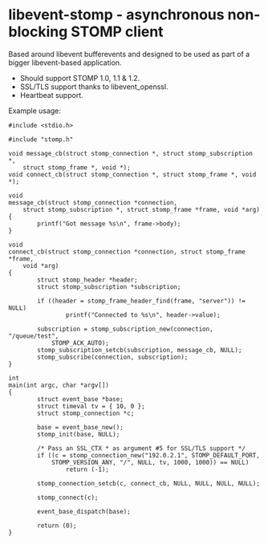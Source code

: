 libevent-stomp - asynchronous non-blocking STOMP client
=======================================================

Based around libevent bufferevents and designed to be used as part of a bigger
libevent-based application.

+ Should support STOMP 1.0, 1.1 & 1.2.
+ SSL/TLS support thanks to libevent\_openssl.
+ Heartbeat support.

Example usage:

    #include <stdio.h>
    
    #include "stomp.h"
    
    void message_cb(struct stomp_connection *, struct stomp_subscription *,
        struct stomp_frame *, void *);
    void connect_cb(struct stomp_connection *, struct stomp_frame *, void *);
    
    void
    message_cb(struct stomp_connection *connection,
        struct stomp_subscription *, struct stomp_frame *frame, void *arg)
    {
            printf("Got message %s\n", frame->body);
    }
    
    void
    connect_cb(struct stomp_connection *connection, struct stomp_frame *frame,
        void *arg)
    {
            struct stomp_header *header;
            struct stomp_subscription *subscription;
    
            if ((header = stomp_frame_header_find(frame, "server")) != NULL)
                    printf("Connected to %s\n", header->value);
    
            subscription = stomp_subscription_new(connection, "/queue/test",
                STOMP_ACK_AUTO);
            stomp_subscription_setcb(subscription, message_cb, NULL);
            stomp_subscribe(connection, subscription);
    }
    
    int
    main(int argc, char *argv[])
    {
            struct event_base *base;
            struct timeval tv = { 10, 0 };
            struct stomp_connection *c;
    
            base = event_base_new();
            stomp_init(base, NULL);
    
            /* Pass an SSL_CTX * as argument #5 for SSL/TLS support */
            if ((c = stomp_connection_new("192.0.2.1", STOMP_DEFAULT_PORT,
                STOMP_VERSION_ANY, "/", NULL, tv, 1000, 1000)) == NULL)
                    return (-1);
    
            stomp_connection_setcb(c, connect_cb, NULL, NULL, NULL, NULL);
    
            stomp_connect(c);
    
            event_base_dispatch(base);
    
            return (0);
    }

